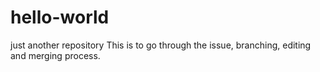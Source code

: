 # hello-world
just another repository
This is to go through the issue, branching, editing and merging process.
